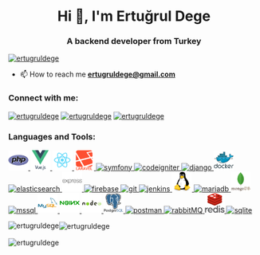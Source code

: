<h1 align="center">Hi 👋, I'm Ertuğrul Dege</h1>
<h3 align="center">A backend developer from Turkey</h3>


<p align="left"> <a href="https://twitter.com/ertugruldege" target="blank"><img src="https://img.shields.io/twitter/follow/ertugruldege?logo=twitter&style=for-the-badge" alt="ertugruldege" /></a> </p>

- 📫 How to reach me **ertugruldege@gmail.com**


<h3 align="left">Connect with me:</h3>
<p align="left">

<a href="https://twitter.com/ertugruldege" target="blank"><img align="center" src="https://cdn.jsdelivr.net/npm/simple-icons@3.0.1/icons/twitter.svg" alt="ertugruldege" height="30" width="40" /></a>
<a href="https://linkedin.com/in/ertugrul-dege" target="blank"><img align="center" src="https://cdn.jsdelivr.net/npm/simple-icons@3.0.1/icons/linkedin.svg" alt="ertugruldege" height="30" width="40" /></a>
<a href="https://instagram.com/ertugruldege" target="blank"><img align="center" src="https://cdn.jsdelivr.net/npm/simple-icons@3.0.1/icons/instagram.svg" alt="ertugruldege" height="30" width="40" /></a>
</p>

<h3 align="left">Languages and Tools:</h3>
<p align="left">
    <a href="https://www.php.net" target="_blank">
    <img src="https://raw.githubusercontent.com/devicons/devicon/master/icons/php/php-original.svg" alt="php" width="40" height="40" />
  </a>
    <a href="https://vuejs.org/" target="_blank">
    <img src="https://raw.githubusercontent.com/devicons/devicon/master/icons/vuejs/vuejs-original-wordmark.svg" alt="vuejs" width="40" height="40" />
  </a>
   <a href="https://reactnative.dev/" target="_blank">
    <img src="https://raw.githubusercontent.com/github/explore/80688e429a7d4ef2fca1e82350fe8e3517d3494d/topics/react/react.png" alt="react" width="40" height="40" />
  </a>
  <a href="https://laravel.com/" target="_blank">
    <img src="https://raw.githubusercontent.com/devicons/devicon/master/icons/laravel/laravel-plain-wordmark.svg" alt="laravel" width="40" height="40" />
  </a>
    <a href="https://symfony.com" target="_blank">
    <img src="https://symfony.com/logos/symfony_black_03.svg" alt="symfony" width="40" height="40" />
  </a>
  <a href="https://codeigniter.com" target="_blank">
    <img src="https://cdn.worldvectorlogo.com/logos/codeigniter.svg" alt="codeigniter" width="40" height="40" />
  </a>
  <a href="https://www.djangoproject.com/" target="_blank">
    <img src="https://www.djangoproject.com/m/img/logos/django-logo-positive.svg" alt="django" width="40" height="40" />
  </a>
  <a href="https://www.docker.com/" target="_blank">
    <img src="https://raw.githubusercontent.com/devicons/devicon/master/icons/docker/docker-original-wordmark.svg" alt="docker" width="40" height="40" />
  </a>
  <a href="https://www.elastic.co" target="_blank">
    <img src="https://www.vectorlogo.zone/logos/elastic/elastic-icon.svg" alt="elasticsearch" width="40" height="40" />
  </a>
  <a href="https://expressjs.com" target="_blank">
    <img src="https://raw.githubusercontent.com/devicons/devicon/master/icons/express/express-original-wordmark.svg" alt="express" width="40" height="40" />
  </a>
  <a href="https://firebase.google.com/" target="_blank">
    <img src="https://www.vectorlogo.zone/logos/firebase/firebase-icon.svg" alt="firebase" width="40" height="40" />
  </a>

  <a href="https://git-scm.com/" target="_blank">
    <img src="https://www.vectorlogo.zone/logos/git-scm/git-scm-icon.svg" alt="git" width="40" height="40" />
  </a>

  <a href="https://www.jenkins.io" target="_blank">
    <img src="https://www.vectorlogo.zone/logos/jenkins/jenkins-icon.svg" alt="jenkins" width="40" height="40" />
  </a>

  <a href="https://www.linux.org/" target="_blank">
    <img src="https://raw.githubusercontent.com/devicons/devicon/master/icons/linux/linux-original.svg" alt="linux" width="40" height="40" />
  </a>
  <a href="https://mariadb.org/" target="_blank">
    <img src="https://www.vectorlogo.zone/logos/mariadb/mariadb-icon.svg" alt="mariadb" width="40" height="40" />
  </a>
  <a href="https://www.mongodb.com/" target="_blank">
    <img src="https://raw.githubusercontent.com/devicons/devicon/master/icons/mongodb/mongodb-original-wordmark.svg" alt="mongodb" width="40" height="40" />
  </a>
  <a href="https://www.microsoft.com/en-us/sql-server" target="_blank">
    <img src="https://brandslogos.com/wp-content/uploads/images/large/microsoft-sql-server-logo.png" alt="mssql" width="40" height="40" />
  </a>
  <a href="https://www.mysql.com/" target="_blank">
    <img src="https://raw.githubusercontent.com/devicons/devicon/master/icons/mysql/mysql-original-wordmark.svg" alt="mysql" width="40" height="40" />
  </a>
  <a href="https://www.nginx.com" target="_blank">
    <img src="https://raw.githubusercontent.com/devicons/devicon/master/icons/nginx/nginx-original.svg" alt="nginx" width="40" height="40" />
  </a>
  <a href="https://nodejs.org" target="_blank">
    <img src="https://raw.githubusercontent.com/devicons/devicon/master/icons/nodejs/nodejs-original-wordmark.svg" alt="nodejs" width="40" height="40" />
  </a>
  <a href="https://www.postgresql.org" target="_blank">
    <img src="https://raw.githubusercontent.com/devicons/devicon/master/icons/postgresql/postgresql-original-wordmark.svg" alt="postgresql" width="40" height="40" />
  </a>
  <a href="https://postman.com" target="_blank">
    <img src="https://www.vectorlogo.zone/logos/getpostman/getpostman-icon.svg" alt="postman" width="40" height="40" />
  </a>

  <a href="https://www.rabbitmq.com" target="_blank">
    <img src="https://www.vectorlogo.zone/logos/rabbitmq/rabbitmq-icon.svg" alt="rabbitMQ" width="40" height="40" />
  </a>
  <a href="https://redis.io" target="_blank">
    <img src="https://raw.githubusercontent.com/devicons/devicon/master/icons/redis/redis-original-wordmark.svg" alt="redis" width="40" height="40" />
  </a>

  <a href="https://www.sqlite.org/" target="_blank">
    <img src="https://www.vectorlogo.zone/logos/sqlite/sqlite-icon.svg" alt="sqlite" width="40" height="40" />
  </a>
</p>

<p>
 <img style="width: 50%;" align="center" src="https://github-readme-stats.vercel.app/api?username=ertugruldege&show_icons=true&locale=en" alt="ertugruldege" />

<img align="left" src="https://github-readme-stats.vercel.app/api/top-langs?username=ertugruldege&show_icons=true&locale=en&layout=compact" alt="ertugruldege" />
</p>

<p><img align="center" src="https://github-readme-streak-stats.herokuapp.com/?user=ertugruldege&" alt="ertugruldege" /></p>

